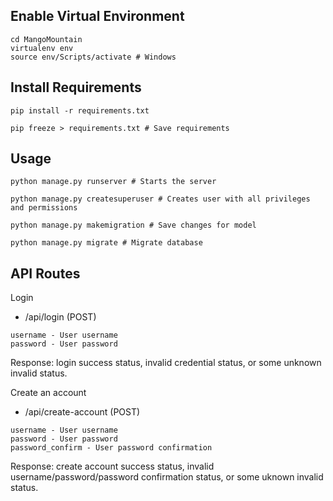 ## Enable Virtual Environment
```
cd MangoMountain
virtualenv env
source env/Scripts/activate # Windows
```

## Install Requirements
```
pip install -r requirements.txt
```
```
pip freeze > requirements.txt # Save requirements
```

## Usage
```
python manage.py runserver # Starts the server
```
```
python manage.py createsuperuser # Creates user with all privileges and permissions
```
```
python manage.py makemigration # Save changes for model
```
```
python manage.py migrate # Migrate database
```


## API Routes
Login
- /api/login (POST)
```
username - User username
password - User password
```
Response: login success status, invalid credential status, or some unknown invalid status.

Create an account
- /api/create-account (POST)
```
username - User username
password - User password
password_confirm - User password confirmation
```
Response: create account success status, invalid username/password/password confirmation status, or some uknown invalid status.
